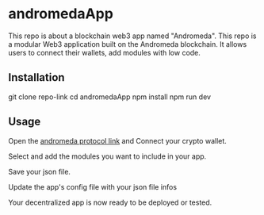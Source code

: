 # andromedaApp
This repo is about a blockchain web3 app named "Andromeda". 
This repo is a modular Web3 application built on the Andromeda blockchain. It allows users to connect their wallets, add modules with  low code.
## Installation
git clone repo-link
cd andromedaApp
npm install
npm run dev
## Usage
Open the [andromeda protocol link](https://app.andromedaprotocol.io) and Connect your crypto wallet.

Select and add the modules you want to include in your app.

Save your json file.

Update the app's config file with your json file infos

Your decentralized app is now ready to be deployed or tested.

